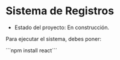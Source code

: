 <h1> Sistema de Registros</h1>

- Estado del proyecto: En construcción.

Para ejecutar el sistema, debes poner:


´´´npm install react´´´ 
